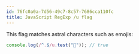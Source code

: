 ```yaml
---
id: 76fc0a0a-7d56-49c7-8c57-7686cca110fc
title: JavaScript RegExp /u flag
---
```


This flag matches astral characters such as emojis:

``` javascript
console.log(/^.$/u.test("🙂")); // true
```
